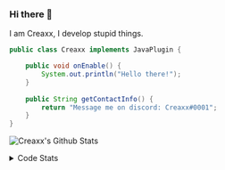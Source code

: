 ### Hi there 👋

I am Creaxx, I develop stupid things. 

```java
public class Creaxx implements JavaPlugin {

    public void onEnable() {
        System.out.println("Hello there!");
    }
    
    public String getContactInfo() {
        return "Message me on discord: Creaxx#0001";
    }
}
```

![Creaxx's Github Stats](https://github-readme-stats.vercel.app/api?username=CreaxxOG&show_icons=true&theme=dark&count_private=true)

<details>
  <summary>Code Stats</summary>

<!--START_SECTION:waka-->
![Code Time](http://img.shields.io/badge/Code%20Time-1%2C261%20hrs%2043%20mins-blue)

![Lines of code](https://img.shields.io/badge/From%20Hello%20World%20I%27ve%20Written-507.9%20thousand%20lines%20of%20code-blue)

**🐱 My GitHub Data** 

> 📦 66.3 kB Used in GitHub's Storage 
 > 
> 🏆 1,541 Contributions in the Year 2023
 > 
> 🚫 Not Opted to Hire
 > 
> 📜 4 Public Repositories 
 > 
> 🔑 2 Private Repositories 
 > 
**I'm an Early 🐤** 

```text
🌞 Morning                282 commits         ██░░░░░░░░░░░░░░░░░░░░░░░   07.23 % 
🌆 Daytime                1673 commits        ███████████░░░░░░░░░░░░░░   42.91 % 
🌃 Evening                1882 commits        ████████████░░░░░░░░░░░░░   48.27 % 
🌙 Night                  62 commits          ░░░░░░░░░░░░░░░░░░░░░░░░░   01.59 % 
```
📅 **I'm Most Productive on Saturday** 

```text
Monday                   472 commits         ███░░░░░░░░░░░░░░░░░░░░░░   12.11 % 
Tuesday                  558 commits         ████░░░░░░░░░░░░░░░░░░░░░   14.31 % 
Wednesday                585 commits         ████░░░░░░░░░░░░░░░░░░░░░   15.00 % 
Thursday                 619 commits         ████░░░░░░░░░░░░░░░░░░░░░   15.88 % 
Friday                   363 commits         ██░░░░░░░░░░░░░░░░░░░░░░░   09.31 % 
Saturday                 698 commits         ████░░░░░░░░░░░░░░░░░░░░░   17.90 % 
Sunday                   604 commits         ████░░░░░░░░░░░░░░░░░░░░░   15.49 % 
```


📊 **This Week I Spent My Time On** 

```text
💬 Programming Languages: 
Java                     21 hrs              ███████████████████████░░   90.67 % 
XML                      1 hr 14 mins        █░░░░░░░░░░░░░░░░░░░░░░░░   05.36 % 
Kotlin                   31 mins             █░░░░░░░░░░░░░░░░░░░░░░░░   02.29 % 
GitIgnore file           13 mins             ░░░░░░░░░░░░░░░░░░░░░░░░░   00.96 % 
YAML                     4 mins              ░░░░░░░░░░░░░░░░░░░░░░░░░   00.35 % 

🔥 Editors: 
IntelliJ                 23 hrs 10 mins      █████████████████████████   100.00 % 
```

**I Mostly Code in Java** 

```text
Java                     59 repos            ████████████████████░░░░░   80.82 % 
Kotlin                   9 repos             ███░░░░░░░░░░░░░░░░░░░░░░   12.33 % 
CSS                      2 repos             █░░░░░░░░░░░░░░░░░░░░░░░░   02.74 % 
TypeScript               2 repos             █░░░░░░░░░░░░░░░░░░░░░░░░   02.74 % 
EJS                      1 repo              ░░░░░░░░░░░░░░░░░░░░░░░░░   01.37 % 
```




 Last Updated on 16/05/2023 12:38:56 UTC
<!--END_SECTION:waka-->
</details>
